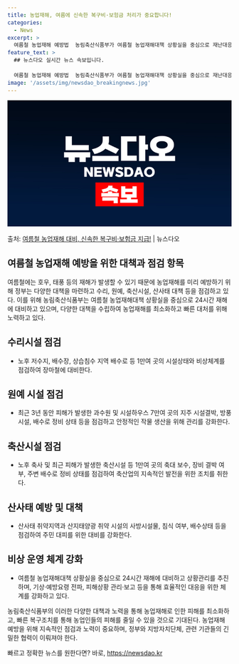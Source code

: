 ```yaml
---
title: 농업재해, 여름에 신속한 복구비·보험금 처리가 중요합니다!
categories:
  - News
excerpt: >
  여름철 농업재해 예방법  농림축산식품부가 여름철 농업재해대책 상황실을 중심으로 재난대응 기관과 공조체계를 유…
feature_text: >
  ## 뉴스다오 실시간 뉴스 속보입니다.

  여름철 농업재해 예방법  농림축산식품부가 여름철 농업재해대책 상황실을 중심으로 재난대응 기관과 공조체계를 유…
image: '/assets/img/newsdao_breakingnews.jpg'
---
```


![뉴스다오 속보](/assets/img/newsdao_breakingnews.jpg)

<p>출처: <a href="https://newsdao.kr/4249" rel="dofollow">여름철 농업재해 대비, 신속한 복구비·보험금 지급!</a> | 뉴스다오</p>

## 여름철 농업재해 예방을 위한 대책과 점검 항목

여름철에는 호우, 태풍 등의 재해가 발생할 수 있기 때문에 농업재해를 미리 예방하기 위해 정부는 다양한 대책을 마련하고 수리, 원예, 축산시설, 산사태 대책 등을 점검하고 있다. 이를 위해 농림축산식품부는 여름철 농업재해대책 상황실을 중심으로 24시간 재해에 대비하고 있으며, 다양한 대책을 수립하여 농업재해를 최소화하고 빠른 대처를 위해 노력하고 있다.

## 수리시설 점검
- 노후 저수지, 배수장, 상습침수 지역 배수로 등 1만여 곳의 시설상태와 비상체계를 점검하여 장마철에 대비한다.

## 원예 시설 점검
- 최근 3년 동안 피해가 발생한 과수원 및 시설하우스 7만여 곳의 지주 시설결박, 방풍시설, 배수로 정비 상태 등을 점검하고 안정적인 작물 생산을 위해 관리를 강화한다.

## 축산시설 점검
- 노후 축사 및 최근 피해가 발생한 축산시설 등 1만여 곳의 축대 보수, 장비 결박 여부, 주변 배수로 정비 상태를 점검하여 축산업의 지속적인 발전을 위한 조치를 취한다.

## 산사태 예방 및 대책
- 산사태 취약지역과 산지태양광 취약 시설의 사방시설물, 침식 여부, 배수상태 등을 점검하여 주민 대피를 위한 대비를 강화한다.

## 비상 운영 체계 강화
- 여름철 농업재해대책 상황실을 중심으로 24시간 재해에 대비하고 상황관리를 추진하며, 기상·예방요령 전파, 피해상황 관리·보고 등을 통해 효율적인 대응을 위한 체계를 강화하고 있다.

농림축산식품부의 이러한 다양한 대책과 노력을 통해 농업재해로 인한 피해를 최소화하고, 빠른 복구조치를 통해 농업인들의 피해를 줄일 수 있을 것으로 기대된다. 농업재해 예방을 위해 지속적인 점검과 노력이 중요하며, 정부와 지방자치단체, 관련 기관들의 긴밀한 협력이 이뤄져야 한다. 

빠르고 정확한 뉴스를 원한다면? 바로, <a href="https://newsdao.kr" rel="dofollow">https://newsdao.kr</a>


